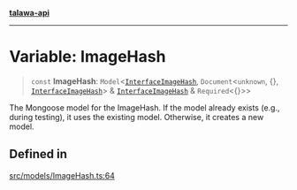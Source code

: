 [**talawa-api**](../../../README.md)

***

# Variable: ImageHash

> `const` **ImageHash**: `Model`\<[`InterfaceImageHash`](../interfaces/InterfaceImageHash.md), `Document`\<`unknown`, \{\}, [`InterfaceImageHash`](../interfaces/InterfaceImageHash.md)\> & [`InterfaceImageHash`](../interfaces/InterfaceImageHash.md) & `Required`\<\{\}\>\>

The Mongoose model for the ImageHash.
If the model already exists (e.g., during testing), it uses the existing model.
Otherwise, it creates a new model.

## Defined in

[src/models/ImageHash.ts:64](https://github.com/Suyash878/talawa-api/blob/095e6964ce2a06c1c30d1acf81b6162203f1db91/src/models/ImageHash.ts#L64)
